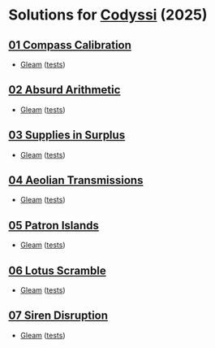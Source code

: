 # Solutions for [Codyssi](https://www.codyssi.com) (2025)

## [01 Compass Calibration](https://www.codyssi.com/view_problem_5)
  - [Gleam](2025/day-01-gleam/src/codyssi.gleam)
    ([tests](2025/day-01-gleam/test/codyssi_test.gleam))

## [02 Absurd Arithmetic](https://www.codyssi.com/view_problem_6)
  - [Gleam](2025/day-02-gleam/src/codyssi.gleam)
    ([tests](2025/day-02-gleam/test/codyssi_test.gleam))

## [03 Supplies in Surplus](https://www.codyssi.com/view_problem_7)
  - [Gleam](2025/day-03-gleam/src/codyssi.gleam)
    ([tests](2025/day-03-gleam/test/codyssi_test.gleam))

## [04 Aeolian Transmissions](https://www.codyssi.com/view_problem_8)
  - [Gleam](2025/day-04-gleam/src/codyssi.gleam)
    ([tests](2025/day-04-gleam/test/codyssi_test.gleam))

## [05 Patron Islands](https://www.codyssi.com/view_problem_9)
  - [Gleam](2025/day-05-gleam/src/codyssi.gleam)
    ([tests](2025/day-05-gleam/test/codyssi_test.gleam))

## [06 Lotus Scramble](https://www.codyssi.com/view_problem_10)
  - [Gleam](2025/day-06-gleam/src/codyssi.gleam)
    ([tests](2025/day-06-gleam/test/codyssi_test.gleam))

## [07 Siren Disruption](https://www.codyssi.com/view_problem_11)
  - [Gleam](2025/day-07-gleam/src/codyssi.gleam)
    ([tests](2025/day-07-gleam/test/codyssi_test.gleam))
